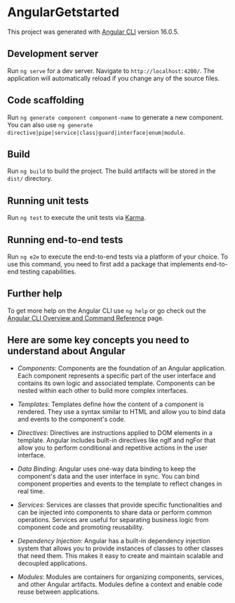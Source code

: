 # AngularGetstarted

This project was generated with [Angular CLI](https://github.com/angular/angular-cli) version 16.0.5.

## Development server

Run `ng serve` for a dev server. Navigate to `http://localhost:4200/`. The application will automatically reload if you change any of the source files.

## Code scaffolding

Run `ng generate component component-name` to generate a new component. You can also use `ng generate directive|pipe|service|class|guard|interface|enum|module`.

## Build

Run `ng build` to build the project. The build artifacts will be stored in the `dist/` directory.

## Running unit tests

Run `ng test` to execute the unit tests via [Karma](https://karma-runner.github.io).

## Running end-to-end tests

Run `ng e2e` to execute the end-to-end tests via a platform of your choice. To use this command, you need to first add a package that implements end-to-end testing capabilities.

## Further help

To get more help on the Angular CLI use `ng help` or go check out the [Angular CLI Overview and Command Reference](https://angular.io/cli) page.

## Here are some key concepts you need to understand about Angular



- *Components*: Components are the foundation of an Angular application. Each component represents a specific part of the user interface and contains its own logic and associated template. Components can be nested within each other to build more complex interfaces.

- *Templates*: Templates define how the content of a component is rendered. They use a syntax similar to HTML and allow you to bind data and events to the component's code.

- *Directives*: Directives are instructions applied to DOM elements in a template. Angular includes built-in directives like ngIf and ngFor that allow you to perform conditional and repetitive actions in the user interface.

- *Data Binding*: Angular uses one-way data binding to keep the component's data and the user interface in sync. You can bind component properties and events to the template to reflect changes in real time.

- *Services*: Services are classes that provide specific functionalities and can be injected into components to share data or perform common operations. Services are useful for separating business logic from component code and promoting reusability.

- *Dependency Injection*: Angular has a built-in dependency injection system that allows you to provide instances of classes to other classes that need them. This makes it easy to create and maintain scalable and decoupled applications.

- *Modules*: Modules are containers for organizing components, services, and other Angular artifacts. Modules define a context and enable code reuse between applications.

